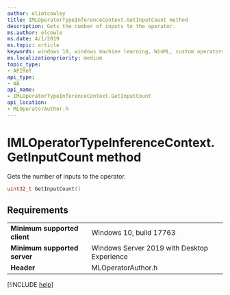```yaml
---
author: eliotcowley
title: IMLOperatorTypeInferenceContext.GetInputCount method
description: Gets the number of inputs to the operator.
ms.author: elcowle
ms.date: 4/1/2019
ms.topic: article
keywords: windows 10, windows machine learning, WinML, custom operators, GetInputCount
ms.localizationpriority: medium
topic_type:
- APIRef
api_type:
- NA
api_name:
- IMLOperatorTypeInferenceContext.GetInputCount
api_location:
- MLOperatorAuthor.h
---
```


# IMLOperatorTypeInferenceContext.GetInputCount method

Gets the number of inputs to the operator.

```cpp
uint32_t GetInputCount()
```

## Requirements

| | |
|-|-|
| **Minimum supported client** | Windows 10, build 17763 |
| **Minimum supported server** | Windows Server 2019 with Desktop Experience |
| **Header** | MLOperatorAuthor.h |

[!INCLUDE [help](../../includes/get-help.md)]

